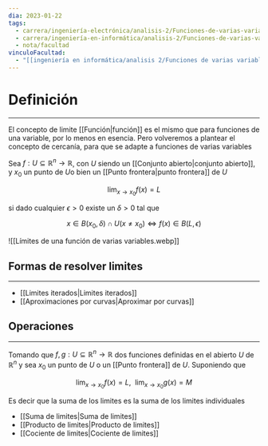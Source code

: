 ```yaml
---
dia: 2023-01-22
tags:
  - carrera/ingeniería-electrónica/analisis-2/Funciones-de-varias-variables
  - carrera/ingeniería-en-informática/analisis-2/Funciones-de-varias-variables
  - nota/facultad
vinculoFacultad:
  - "[[ingeniería en informática/analisis 2/Funciones de varias variables/Resumen.md]]"
---
```

# Definición
---
El concepto de limite [[Función|función]] es el mismo que para funciones de una variable, por lo menos en esencia. Pero volveremos a plantear el concepto de cercanía, para que se adapte a funciones de varias variables

Sea $f : U \subseteq \mathbb{R}^n \to \mathbb{R}$, con $U$ siendo un [[Conjunto abierto|conjunto abierto]], y $x_0$ un punto de $U$o bien un [[Punto frontera|punto frontera]] de $U$

$$ \lim_{x \to x_0} f(x) = L $$

si dado cualquier $\epsilon > 0$ existe un $\delta  > 0$ tal que 

$$ x \in B(x_0, \delta) \cap U(x \ne x_0) \iff f(x) \in B(L, \epsilon) $$

![[Límites de una función de varias variables.webp]]


## Formas de resolver limites
---
 * [[Limites iterados|Limites iterados]]
 * [[Aproximaciones por curvas|Aproximar por curvas]]

## Operaciones
---
Tomando que $f, g : U \subseteq \mathbb{R}^n \to \mathbb{R}$ dos funciones definidas en el abierto $U$ de $\mathbb{R}^n$ y sea $x_0$ un punto de $U$ o un [[Punto frontera]] de $U$. Suponiendo que 

$$ \lim_{x \to x_0} f(x) = L, ~~ \lim_{x \to x_0} g(x) = M $$

Es decir que la suma de los limites es la suma de los limites individuales
* [[Suma de limites|Suma de limites]]
* [[Producto de limites|Producto de limites]]
* [[Cociente de limites|Cociente de limites]]